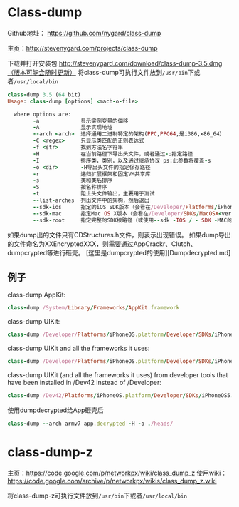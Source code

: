 # Class-dump

Github地址： https://github.com/nygard/class-dump

主页：http://stevenygard.com/projects/class-dump

下载并打开安装包 http://stevenygard.com/download/class-dump-3.5.dmg（版本可能会随时更新）
将class-dump可执行文件放到`/usr/bin`下或者`/usr/local/bin`

```ruby
class-dump 3.5 (64 bit)
Usage: class-dump [options] <mach-o-file>

  where options are:
        -a             显示实例变量的偏移
        -A             显示实现地址
        --arch <arch>  选择通用二进制特定的架构(PPC,PPC64,是i386,x86_64）
        -C <regex>     只显示类匹配的正则表达式
        -f <str>       找到方法名字符串
        -H             在当前路径下导出头文件，或者通过-o指定路径
        -I             排序类，类别，以及通过继承协议 ps:此参数将覆盖-s
        -o <dir>       -H导出头文件的指定保存路径
        -r             递归扩展框架和固定VM共享库
        -s             类和类名排序
        -S             按名称排序
        -t             阻止头文件输出，主要用于测试
        --list-arches  列出文件中的架构，然后退出
        --sdk-ios      指定的iOS SDK版本（会看在/Developer/Platforms/iPhoneOS.platform/Developer/SDKs/iPhoneOS<version>.sdk
        --sdk-mac      指定Mac OS X版本（会看在/Developer/SDKs/MacOSX<version>.sdk
        --sdk-root     指定完整的SDK根路径（或使用--sdk -IOS / - SDK -MAC的快捷方式）
```

如果dump出的文件只有CDStructures.h文件，则表示出现错误。
如果dump导出的文件命名为XXEncryptedXXX，则需要通过AppCrackr、Clutch、dumpcrypted等进行砸壳。 [这里是dumpcrypted的使用][Dumpdecrypted.md]


## 例子
class-dump AppKit:

```ruby
class-dump /System/Library/Frameworks/AppKit.framework
```

class-dump UIKit:

```ruby
class-dump /Developer/Platforms/iPhoneOS.platform/Developer/SDKs/iPhoneOS4.3.sdk/System/Library/Frameworks/UIKit.framework
```

class-dump UIKit and all the frameworks it uses:

```ruby
class-dump /Developer/Platforms/iPhoneOS.platform/Developer/SDKs/iPhoneOS4.3.sdk/System/Library/Frameworks/UIKit.framework -r --sdk-ios 4.3
```

class-dump UIKit (and all the frameworks it uses) from developer tools that have been installed in /Dev42 instead of /Developer:

```ruby
class-dump /Dev42/Platforms/iPhoneOS.platform/Developer/SDKs/iPhoneOS5.0.sdk/System/Library/Frameworks/UIKit.framework -r --sdk-root /Dev42/Platforms/iPhoneOS.platform/Developer/SDKs/iPhoneOS5.0.sdk
```

使用dumpdecrypted给App砸壳后

```ruby
class-dump --arch armv7 app.decrypted -H -o ./heads/
```

# class-dump-z
主页：https://code.google.com/p/networkpx/wiki/class_dump_z
使用wiki： https://code.google.com/archive/p/networkpx/wikis/class_dump_z.wiki

将class-dump-z可执行文件放到`/usr/bin`下或者`/usr/local/bin`